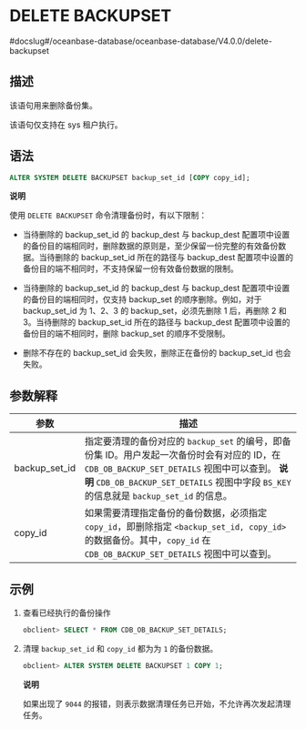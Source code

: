 DELETE BACKUPSET 
=====================================
#docslug#/oceanbase-database/oceanbase-database/V4.0.0/delete-backupset


描述 
-----------------------

该语句用来删除备份集。

该语句仅支持在 sys 租户执行。

语法 
-----------------------

```sql
ALTER SYSTEM DELETE BACKUPSET backup_set_id [COPY copy_id];
```


**说明**



使用 `DELETE BACKUPSET` 命令清理备份时，有以下限制：

* 当待删除的 backup_set_id 的 backup_dest 与 backup_dest 配置项中设置的备份目的端相同时，删除数据的原则是，至少保留一份完整的有效备份数据。当待删除的 backup_set_id 所在的路径与 backup_dest 配置项中设置的备份目的端不相同时，不支持保留一份有效备份数据的限制。

  

* 当待删除的 backup_set_id 的 backup_dest 与 backup_dest 配置项中设置的备份目的端相同时，仅支持 backup_set 的顺序删除。例如，对于 backup_set_id 为 1、2、3 的 backup_set，必须先删除 1 后，再删除 2 和 3。当待删除的 backup_set_id 所在的路径与 backup_dest 配置项中设置的备份目的端不相同时，删除 backup_set 的顺序不受限制。

  

* 删除不存在的 backup_set_id 会失败，删除正在备份的 backup_set_id 也会失败。

  






参数解释 
-------------------------



|    **参数**     |                                                                                                   **描述**                                                                                                    |
|---------------|-------------------------------------------------------------------------------------------------------------------------------------------------------------------------------------------------------------|
| backup_set_id | 指定要清理的备份对应的 `backup_set` 的编号，即备份集 ID。用户发起一次备份时会有对应的 ID，在 `CDB_OB_BACKUP_SET_DETAILS` 视图中可以查到。 **说明**  `CDB_OB_BACKUP_SET_DETAILS` 视图中字段 `BS_KEY` 的信息就是 `backup_set_id` 的信息。 |
| copy_id       | 如果需要清理指定备份的备份数据，必须指定 `copy_id`，即删除指定 `<backup_set_id, copy_id>` 的数据备份。其中，`copy_id` 在 `CDB_OB_BACKUP_SET_DETAILS` 视图中可以查到。                                                                                   |



示例 
-----------------------

1. 查看已经执行的备份操作

   ```sql
   obclient> SELECT * FROM CDB_OB_BACKUP_SET_DETAILS;
   ```

   

2. 清理 `backup_set_id` 和 `copy_id` 都为为 `1` 的备份数据。

   ```sql
   obclient> ALTER SYSTEM DELETE BACKUPSET 1 COPY 1;
   ```

   
   **说明**

   

   如果出现了 `9044` 的报错，则表示数据清理任务已开始，不允许再次发起清理任务。
   



